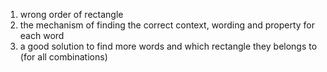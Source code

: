 1. wrong order of rectangle
2. the mechanism of finding the correct context, wording and property for each word
3. a good solution to find more words and which rectangle they belongs to (for all combinations)